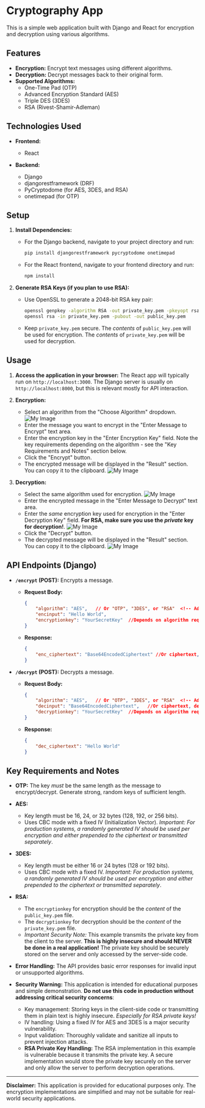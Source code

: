 # Cryptography App

This is a simple web application built with Django and React for encryption and decryption using various algorithms.

## Features

*   **Encryption:** Encrypt text messages using different algorithms.
*   **Decryption:** Decrypt messages back to their original form.
*   **Supported Algorithms:**
    *   One-Time Pad (OTP)
    *   Advanced Encryption Standard (AES)
    *   Triple DES (3DES)
    *   RSA (Rivest-Shamir-Adleman)  <!-- Added RSA -->

## Technologies Used

*   **Frontend:**
    *   React

*   **Backend:**
    *   Django
    *   djangorestframework (DRF)
    *   PyCryptodome (for AES, 3DES, and RSA) <!-- Updated PyCryptodome -->
    *   onetimepad (for OTP)

## Setup

1. **Install Dependencies:**
   * For the Django backend, navigate to your project directory and run:

     ```bash
     pip install djangorestframework pycryptodome onetimepad
     ```
   * For the React frontend, navigate to your frontend directory and run:

     ```bash
     npm install
     ```

2.  **Generate RSA Keys (if you plan to use RSA):**
    *   Use OpenSSL to generate a 2048-bit RSA key pair:

        ```bash
        openssl genpkey -algorithm RSA -out private_key.pem -pkeyopt rsa_keygen_bits:2048
        openssl rsa -in private_key.pem -pubout -out public_key.pem
        ```
    *   Keep `private_key.pem` secure.  The *contents* of `public_key.pem` will be used for encryption.  The *contents* of `private_key.pem` will be used for decryption.
  <!-- Added RSA key generation instructions -->

## Usage

1.  **Access the application in your browser:** The React app will typically run on `http://localhost:3000`. The Django server is usually on `http://localhost:8000`, but this is relevant mostly for API interaction.

2.  **Encryption:**
    *   Select an algorithm from the "Choose Algorithm" dropdown.
        ![My Image](/readmefiles/image1.png)
    *   Enter the message you want to encrypt in the "Enter Message to Encrypt" text area.
    *   Enter the encryption key in the "Enter Encryption Key" field.  Note the key requirements depending on the algorithm - see the "Key Requirements and Notes" section below.
    *   Click the "Encrypt" button.
    *   The encrypted message will be displayed in the "Result" section. You can copy it to the clipboard.
        ![My Image](/readmefiles/image2.png)

3.  **Decryption:**
    *   Select the same algorithm used for encryption.
        ![My Image](/readmefiles/image3.png)
    *   Enter the encrypted message in the "Enter Message to Decrypt" text area.
    *   Enter the *same* encryption key used for encryption in the "Enter Decryption Key" field. **For RSA, make sure you use the *private* key for decryption!**.
        ![My Image](/readmefiles/image4.png)
    *   Click the "Decrypt" button.
    *   The decrypted message will be displayed in the "Result" section. You can copy it to the clipboard.
        ![My Image](/readmefiles/image5.png)

## API Endpoints (Django)

*   **`/encrypt` (POST):** Encrypts a message.
    *   **Request Body:**

        ```json
        {
            "algorithm": "AES",   // Or "OTP", "3DES", or "RSA"  <!-- Added RSA to list -->
            "encinput": "Hello World",
            "encryptionkey": "YourSecretKey"  //Depends on algorithm requirement - see notes below
        }
        ```

    *   **Response:**

        ```json
        {
            "enc_ciphertext": "Base64EncodedCiphertext" //Or ciphertext, depending on algorithm
        }
        ```

*   **`/decrypt` (POST):** Decrypts a message.
    *   **Request Body:**

        ```json
        {
            "algorithm": "AES",   // Or "OTP", "3DES", or "RSA"  <!-- Added RSA to list -->
            "decinput": "Base64EncodedCiphertext",   //Or ciphertext, depending on algorithm
            "decryptionkey": "YourSecretKey"  //Depends on algorithm requirement - see notes below
        }
        ```

    *   **Response:**

        ```json
        {
            "dec_ciphertext": "Hello World"
        }
        ```

## Key Requirements and Notes

*   **OTP:** The key *must* be the same length as the message to encrypt/decrypt. Generate strong, random keys of sufficient length.
*   **AES:**
    *   Key length must be 16, 24, or 32 bytes (128, 192, or 256 bits).
    *   Uses CBC mode with a fixed IV (Initialization Vector). *Important: For production systems, a randomly generated IV should be used per encryption and either prepended to the ciphertext or transmitted separately*.
*   **3DES:**
    *   Key length must be either 16 or 24 bytes (128 or 192 bits).
    *   Uses CBC mode with a fixed IV. *Important: For production systems, a randomly generated IV should be used per encryption and either prepended to the ciphertext or transmitted separately*.
*   **RSA:**
    *   The `encryptionkey` for encryption should be the *content* of the `public_key.pem` file.
    *   The `decryptionkey` for decryption should be the *content* of the `private_key.pem` file.
    *   *Important Security Note:* This example transmits the private key from the client to the server.  **This is highly insecure and should NEVER be done in a real application!**  The private key should be securely stored on the server and only accessed by the server-side code.

*   **Error Handling:** The API provides basic error responses for invalid input or unsupported algorithms.

*   **Security Warning:** This application is intended for educational purposes and simple demonstration. **Do not use this code in production without addressing critical security concerns**:
    *   Key management: Storing keys in the client-side code or transmitting them in plain text is highly insecure. *Especially for RSA private keys!*
    *   IV handling: Using a fixed IV for AES and 3DES is a major security vulnerability.
    *   Input validation: Thoroughly validate and sanitize all inputs to prevent injection attacks.
    *   **RSA Private Key Handling:** The RSA implementation in this example is vulnerable because it transmits the private key. A secure implementation would store the private key securely on the server and only allow the server to perform decryption operations.

---

**Disclaimer:** This application is provided for educational purposes only. The encryption implementations are simplified and may not be suitable for real-world security applications.